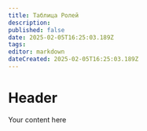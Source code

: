 ```yaml
---
title: Таблица Ролей
description: 
published: false
date: 2025-02-05T16:25:03.189Z
tags: 
editor: markdown
dateCreated: 2025-02-05T16:25:03.189Z
---
```


# Header
Your content here